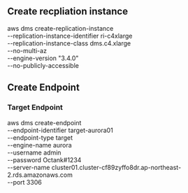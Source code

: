 ## Create recpliation instance
aws dms create-replication-instance \
--replication-instance-identifier ri-c4xlarge \
--replication-instance-class dms.c4.xlarge \
--no-multi-az \
--engine-version "3.4.0" \
--no-publicly-accessible 

## Create Endpoint
### Target Endpoint
aws dms   create-endpoint \
--endpoint-identifier target-aurora01 \
--endpoint-type target \
--engine-name aurora \
--username admin \
--password Octank#1234 \
--server-name cluster01.cluster-cf89zyffo8dr.ap-northeast-2.rds.amazonaws.com \
--port 3306 